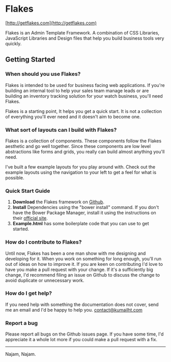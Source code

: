 # Flakes

[http://getflakes.com](http://getflakes.com)

Flakes is an Admin Template Framework. A combination of CSS Libraries, JavaScript Libraries and Design files that help you build business tools very quickly.

## Getting Started

### When should you use Flakes?

Flakes is intended to be used for business facing web applications. If you're building an internal tool to help your sales team manage leads or are building an inventory tracking solution for your watch business, you'll need Flakes.

Flakes is a starting point, It helps you get a quick start. It is not a collection of everything you'll ever need and it doesn't aim to become one.

### What sort of layouts can I build with Flakes?

Flakes is a collection of components. These components follow the Flakes aesthetic and go well together. Since these components are low level abstractions like forms and grids, you really can build almost anything you'll need.

I've built a few example layouts for you play around with. Check out the example layouts using the navigation to your left to get a feel for what is possible.

### Quick Start Guide

1.  **Download** the Flakes framework on [Github](https://github.com/kumailht/flakes).
2.  **Install** Dependencies using the "bower install" command. If you don't have the Bower Package Manager, install it using the instructions on their [official site](http://bower.io/).
3.  **Example.html** has some boilerplate code that you can use to get started.

### How do I contribute to Flakes?

Until now, Flakes has been a one man show with me designing and developing for it. When you work on something for long enough, you'll run out of ideas on how to improve it. If you are keen on contributing I'd love to have you make a pull request with your change. If it's a sufficiently big change, I'd recommend filing an issue on Github to discuss the change to avoid duplicate or unnecessary work.

### How do I get help?

If you need help with something the documentation does not cover, send me an email and I'd be happy to help you. [contact@kumailht.com](contact@kumailht.com)

### Report a bug

Please report all bugs on the Github issues page. If you have some time, I'd appreciate it a whole lot more if you could make a pull request with a fix.

-------------------

Najam, Najam.
